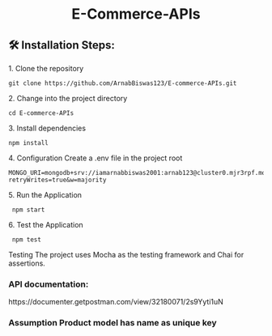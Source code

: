 <h1 align="center" id="title">E-Commerce-APIs</h1>

<h2>🛠️ Installation Steps:</h2>

<p>1. Clone the repository</p>

```
git clone https://github.com/ArnabBiswas123/E-commerce-APIs.git
```

<p>2. Change into the project directory</p>

```
cd E-commerce-APIs
```

<p>3. Install dependencies</p>

```
npm install
```

<p>4. Configuration Create a .env file in the project root</p>

```
MONGO_URI=mongodb+srv://iamarnabbiswas2001:arnab123@cluster0.mjr3rpf.mongodb.net/?retryWrites=true&w=majority
```

<p>5. Run the Application</p>

```
 npm start
```

<p>6. Test the Application</p>

```
 npm test
```
<p>Testing The project uses Mocha as the testing framework and Chai for assertions.</p>

<h3>API documentation:</h3>
<a>https://documenter.getpostman.com/view/32180071/2s9Yyti1uN</a>

<h3>
Assumption Product model has name as unique key</h3>



